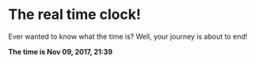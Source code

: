 # The real time clock!

Ever wanted to know what the time is? Well, your journey is about to end!

**The time is Nov 09, 2017, 21:39**